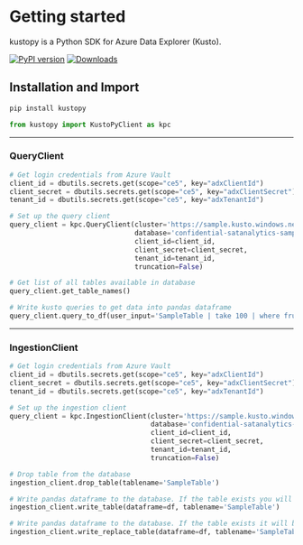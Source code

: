 # Getting started
kustopy is a Python SDK for Azure Data Explorer (Kusto).

[![PyPI version](https://badge.fury.io/py/kustopy.svg)](https://badge.fury.io/py/kustopy)
[![Downloads](https://pepy.tech/badge/kustopy)](https://pepy.tech/project/kustopy)
## Installation and Import
```bash
pip install kustopy
```

```python
from kustopy import KustoPyClient as kpc
```
---
### QueryClient
```python
# Get login credentials from Azure Vault
client_id = dbutils.secrets.get(scope="ce5", key="adxClientId")
client_secret = dbutils.secrets.get(scope="ce5", key="adxClientSecret")
tenant_id = dbutils.secrets.get(scope="ce5", key="adxTenantId")

# Set up the query client
query_client = kpc.QueryClient(cluster='https://sample.kusto.windows.net/',
                               database='confidential-satanalytics-sample',
                               client_id=client_id,
                               client_secret=client_secret,
                               tenant_id=tenant_id,
                               truncation=False)
```

```python
# Get list of all tables available in database
query_client.get_table_names()
```

```python
# Write kusto queries to get data into pandas dataframe
query_client.query_to_df(user_input='SampleTable | take 100 | where fruit=="apple"')
```

---
### IngestionClient

```python
# Get login credentials from Azure Vault
client_id = dbutils.secrets.get(scope="ce5", key="adxClientId")
client_secret = dbutils.secrets.get(scope="ce5", key="adxClientSecret")
tenant_id = dbutils.secrets.get(scope="ce5", key="adxTenantId")

# Set up the ingestion client
query_client = kpc.IngestionClient(cluster='https://sample.kusto.windows.net/',
                                   database='confidential-satanalytics-sample',
                                   client_id=client_id,
                                   client_secret=client_secret,
                                   tenant_id=tenant_id,
                                   truncation=False)
```

```python
# Drop table from the database
ingestion_client.drop_table(tablename='SampleTable')
```

```python
# Write pandas dataframe to the database. If the table exists you will get an Error.
ingestion_client.write_table(dataframe=df, tablename='SampleTable')
```

```python
# Write pandas dataframe to the database. If the table exists it will be replaced.
ingestion_client.write_replace_table(dataframe=df, tablename='SampleTable')
```